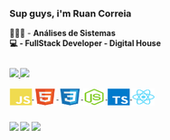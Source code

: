 
### Sup guys, i'm Ruan Correia

👨🏾‍💻 - <b>Análises de Sistemas <br>
💻 - <b>FullStack Developer - Digital House  <br>


  ##
  
<div>
  <a href="https://github.com/ruancorreia">
    <img height="180em"
      src="https://github-readme-stats.vercel.app/api?username=ruancorreia&show_icons=true&theme=dracula&include_all_commits=true&count_private=true" />
    <img height="180em"
      src="https://github-readme-stats.vercel.app/api/top-langs/?username=ruancorreia&layout=compact&langs_count=7&theme=dracula" />
</div>
<div style="display: inline_block"><br>
  <img align="center" alt="ruan-Js" height="30" width="40"
    src="https://raw.githubusercontent.com/devicons/devicon/master/icons/javascript/javascript-plain.svg">
   <img align="center" alt="ruan-HTML" height="30" width="40"
    src="https://raw.githubusercontent.com/devicons/devicon/master/icons/html5/html5-original.svg">
  <img align="center" alt="ruan-CSS" height="30" width="40"
    src="https://raw.githubusercontent.com/devicons/devicon/master/icons/css3/css3-original.svg">
   <img align="center" alt="ruan-nodejs" height="30" width="40"
    src="https://raw.githubusercontent.com/devicons/devicon/master/icons/nodejs/nodejs-original.svg">
  <img align="center" alt="ruan-Ts" height="30" width="40"
    src="https://raw.githubusercontent.com/devicons/devicon/master/icons/typescript/typescript-plain.svg">
  <img align="center" alt="ruan-React" height="30" width="40"
    src="https://raw.githubusercontent.com/devicons/devicon/master/icons/react/react-original.svg">
</div>

  ##
  
   <a href="https://instagram.com/playmobilcarioca" target="_blank"><img src="https://img.shields.io/badge/-Instagram-%23E4405F?style=for-the-badge&logo=instagram&logoColor=white" target="_blank"></a>
  <a href = "mailto:correia.ruan@gmail.com"><img src="https://img.shields.io/badge/-Gmail-%23333?style=for-the-badge&logo=gmail&logoColor=white" target="_blank"></a>
  <a href="https://www.linkedin.com/in/ruancorreia" target="_blank"><img src="https://img.shields.io/badge/-LinkedIn-%230077B5?style=for-the-badge&logo=linkedin&logoColor=white" target="_blank"></a> 
